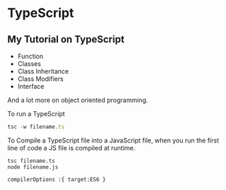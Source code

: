 # TypeScript

## My Tutorial on TypeScript

- Function
- Classes
- Class Inheritance
- Class Modifiers
- Interface

And a lot more on object oriented programming.

To run a TypeScript

```ts
tsc -w filename.ts
```

To Compile a TypeScript file into a JavaScript file, when you run the first line of code a JS file is compiled at runtime.

```
tsc filename.ts
node filename.js

```

`compilerOptions :{ target:ES6 }`
